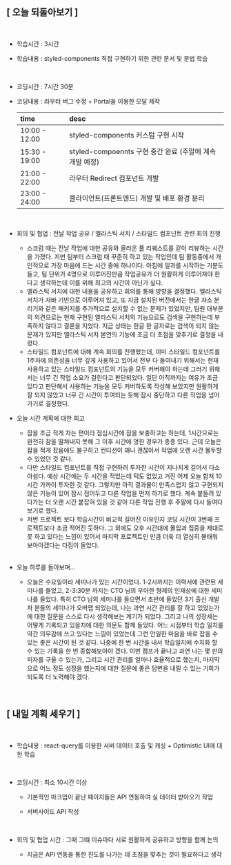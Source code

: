 ## [ 오늘 되돌아보기 ]

<br/>

- 학습시간 : 3시간
- 학습내용 : styled-components 직접 구현하기 위한 관련 문서 및 문법 학습

  <br/>

- 코딩시간 : 7시간 30분
- 코딩내용 : 라우터 버그 수정 + Portal을 이용한 모달 제작

  | time          | desc                                                     |
  | :------------ | :------------------------------------------------------- |
  | 10:00 - 12:00 | styled-components 커스텀 구현 시작                       |
  | 15:30 - 19:00 | styled-compoennts 구현 중간 완료 (주말에 계속 개발 예정) |
  | 21:00 - 22:00 | 라우터 Redirect 컴포넌트 개발                            |
  | 23:00 - 24:00 | 클라이언트(프론트엔드) 개발 및 배포 환경 분리            |

  <br/>

- 회의 및 협업 : 전날 작업 공유 / 엘라스틱 서치 / 스타일드 컴포넌트 관련 회의 진행

  - 스크럼 때는 전날 작업에 대한 공유와 올라온 풀 리퀘스트를 같이 리뷰하는 시간을 가졌다. 저번 팀부터 스크럼 때 꾸준히 하고 있는 작업인데 팀 활동중에서 개인적으로 가장 마음에 드는 시간 중에 하나이다. 아침에 일과를 시작하는 기분도 들고, 팀 단위가 4명으로 이루어진만큼 작업공유가 더 원활하게 이루어져야 한다고 생각하는데 이를 위해 최고의 시간이 아닌가 싶다.
  - 엘라스틱 서치에 대한 내용을 공유하고 회의를 통해 방향을 결정했다. 엘라스틱 서치가 자바 기반으로 이루어져 있고, 또 지금 설치된 버전에서는 한글 자소 분리기와 같은 패키지를 추가적으로 설치할 수 없는 문제가 있었지만, 팀원 대부분의 의견으로는 현재 구현된 엘라스틱 서치의 기능으로도 검색을 구현하는데 부족하지 않다고 결론을 지었다. 지금 상태는 한글 한 글자로는 검색이 되지 않는 문제가 있지만 엘라스틱 서치 본연의 기능에 조금 더 초점을 맞추기로 결정을 내렸다.
  - 스타일드 컴포넌트에 대해 계속 회의를 진행했는데, 이미 스타일드 컴포넌트를 1주차에 의존성을 너무 깊게 사용하고 있어서 전부 다 들여내기 위해서는 현재 사용하고 있는 스타일드 컴포넌트의 기능을 모두 커버해야 하는데 그러기 위해서는 너무 긴 작업 소요가 걸린다고 판단되었다. 일단 아직까지는 여유가 조금 있다고 판단해서 사용하는 기능을 모두 커버하도록 작성해 보았지만 원활하게 잘 되지 않았고 너무 긴 시간이 투여되는 듯해 잠시 중단하고 다른 작업을 넘어가기로 결정했다.

- 오늘 시간 계획에 대한 회고

  - 잠을 조금 적게 자는 편이라 점심시간에 잠을 보충하고는 하는데, 1시간으로는 완전히 잠을 떨쳐내지 못해 그 이후 시간에 멍한 경우가 종종 있다. 근데 오늘은 잠을 적게 잤음에도 불구하고 컨디션이 꽤나 괜찮아서 작업에 오랜 시간 몰두할 수 있었던 것 같다.
  - 다만 스타일드 컴포넌트를 직접 구현하려 투자한 시간이 지나치게 길어서 다소 아쉽다. 예상 시간에는 두 시간을 적었는데 턱도 없었고 거진 어제 오늘 합쳐 10시간 가까이 투자한 것 같다. 그렇지만 아직 결과물이 만족스럽지 않고 구현되지 않은 기능이 있어 잠시 접어두고 다른 작업을 먼저 하기로 했다. 계속 붙들려 있다가는 더 오랜 시간 붙잡혀 있을 것 같아 다른 작업 진행 후 주말에 다시 들여다 보기로 했다.
  - 저번 프로젝트 보다 학습시간이 비교적 길어진 이유인지 코딩 시간이 3번째 프로젝트보다 조금 적어진 듯하다. 그 외에도 오후 시간대에 몰입과 집중을 제대로 못 하고 있다는 느낌이 있어서 마지막 프로젝트인 만큼 더욱 더 열심히 불태워 보아야겠다는 다짐이 들었다.

  <br/>

- 오늘 하루를 돌아보며...

  - 오늘은 수요일이라 세미나가 있는 시간이었다. 1-2시까지는 이력서에 관련된 세미나를 들었고, 2-3:30분 까지는 CTO 님의 우아한 형제의 인재상에 대한 세미나를 들었다. 특히 CTO 님의 세미나를 들으면서 초반에 들었던 3기 출신 개발자 분들의 세미나가 오버랩 되었는데, 나는 과연 시간 관리를 잘 하고 있었는가에 대한 질문을 스스로 다시 생각해보는 계기가 되었다. 그리고 나의 성장세는 어떻게 기록되고 있을지에 대한 의문도 함께 들었다. 어느 시점부터 학습 일지를 약간 의무감에 쓰고 있다는 느낌이 있었는데 그런 안일한 마음을 바로 잡을 수 있는 좋은 시간이 된 것 같다. 나중에 한 번 시간을 내서 학습일지에 수치화 할 수 있는 기록을 한 번 종합해보아야 겠다. 이번 캠프가 끝나고 과연 나는 몇 판의 피자를 구울 수 있는가, 그리고 시간 관리를 얼마나 효율적으로 했는지, 마지막으로 어느 정도 성장을 했는지에 대한 질문에 좋은 답변을 내릴 수 있는 기회가 되도록 더 노력해야 겠다.

<br/>

## [ 내일 계획 세우기 ]

<br/>

- 학습내용 : react-query를 이용한 서버 데이터 호출 및 캐싱 + Optimistic UI에 대한 학습

  <br/>

- 코딩시간 : 최소 10시간 이상

  - 기본적인 마크업이 끝난 페이지들은 API 연동하여 실 데이터 받아오기 작업
  - 서버사이드 API 작성

    <br/>

- 회의 및 협업 시간 : 그때 그떄 이슈마다 서로 원활하게 공유하고 방향을 함께 논의

  - 지금은 API 연동을 통한 진도를 나가는 데 초점을 맞추는 것이 필요하다고 생각
